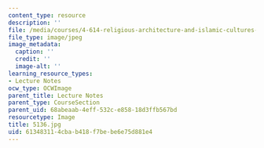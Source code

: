 ```yaml
---
content_type: resource
description: ''
file: /media/courses/4-614-religious-architecture-and-islamic-cultures-fall-2002/613483114cbab418f7bebe6e75d881e4_5136.jpg
file_type: image/jpeg
image_metadata:
  caption: ''
  credit: ''
  image-alt: ''
learning_resource_types:
- Lecture Notes
ocw_type: OCWImage
parent_title: Lecture Notes
parent_type: CourseSection
parent_uid: 68abeaab-4eff-532c-e858-18d3ffb567bd
resourcetype: Image
title: 5136.jpg
uid: 61348311-4cba-b418-f7be-be6e75d881e4
---
```

